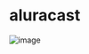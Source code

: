 # aluracast

![image](https://github.com/ricardoneto11/aluracast/assets/60416588/b5c713e1-9dc5-4c0a-9ce1-a23287c015ac)
